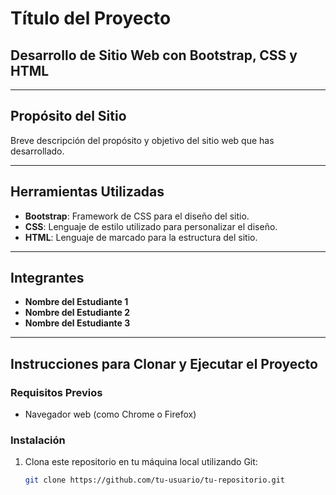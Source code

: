 # Título del Proyecto

## Desarrollo de Sitio Web con Bootstrap, CSS y HTML

---

## Propósito del Sitio

Breve descripción del propósito y objetivo del sitio web que has desarrollado.

---

## Herramientas Utilizadas

- **Bootstrap**: Framework de CSS para el diseño del sitio.
- **CSS**: Lenguaje de estilo utilizado para personalizar el diseño.
- **HTML**: Lenguaje de marcado para la estructura del sitio.

---

## Integrantes

- **Nombre del Estudiante 1**
- **Nombre del Estudiante 2**
- **Nombre del Estudiante 3**

---

## Instrucciones para Clonar y Ejecutar el Proyecto

### Requisitos Previos

- Navegador web (como Chrome o Firefox)

### Instalación

1. Clona este repositorio en tu máquina local utilizando Git:

   ```bash
   git clone https://github.com/tu-usuario/tu-repositorio.git
